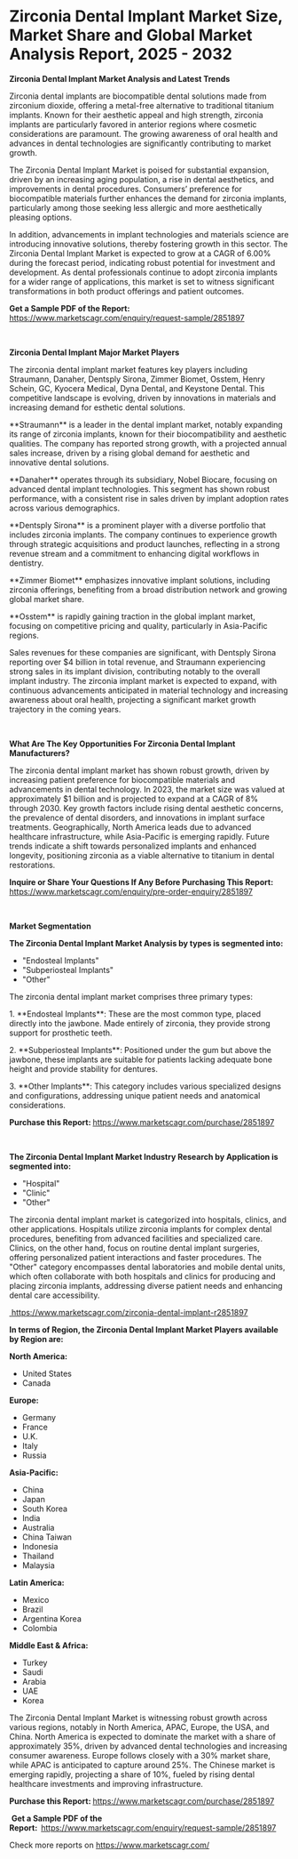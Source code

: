 <p><h1>Zirconia Dental Implant Market Size, Market Share and Global Market Analysis Report, 2025 - 2032</h1></p><p><strong>Zirconia Dental Implant Market Analysis and Latest Trends</strong></p>
<p><p>Zirconia dental implants are biocompatible dental solutions made from zirconium dioxide, offering a metal-free alternative to traditional titanium implants. Known for their aesthetic appeal and high strength, zirconia implants are particularly favored in anterior regions where cosmetic considerations are paramount. The growing awareness of oral health and advances in dental technologies are significantly contributing to market growth. </p><p>The Zirconia Dental Implant Market is poised for substantial expansion, driven by an increasing aging population, a rise in dental aesthetics, and improvements in dental procedures. Consumers’ preference for biocompatible materials further enhances the demand for zirconia implants, particularly among those seeking less allergic and more aesthetically pleasing options. </p><p>In addition, advancements in implant technologies and materials science are introducing innovative solutions, thereby fostering growth in this sector. The Zirconia Dental Implant Market is expected to grow at a CAGR of 6.00% during the forecast period, indicating robust potential for investment and development. As dental professionals continue to adopt zirconia implants for a wider range of applications, this market is set to witness significant transformations in both product offerings and patient outcomes.</p></p>
<p><strong>Get a Sample PDF of the Report:&nbsp;</strong> <a href="https://www.marketscagr.com/enquiry/request-sample/2851897?utm_campaign=2453&utm_medium=2&utm_source=Github&utm_content=ia&utm_term=11032025&utm_id=zirconia-dental-implant">https://www.marketscagr.com/enquiry/request-sample/2851897</a></p>
<p>&nbsp;</p>
<p><strong>Zirconia Dental Implant Major Market Players</strong></p>
<p><p>The zirconia dental implant market features key players including Straumann, Danaher, Dentsply Sirona, Zimmer Biomet, Osstem, Henry Schein, GC, Kyocera Medical, Dyna Dental, and Keystone Dental. This competitive landscape is evolving, driven by innovations in materials and increasing demand for esthetic dental solutions.</p><p>**Straumann** is a leader in the dental implant market, notably expanding its range of zirconia implants, known for their biocompatibility and aesthetic qualities. The company has reported strong growth, with a projected annual sales increase, driven by a rising global demand for aesthetic and innovative dental solutions.</p><p>**Danaher** operates through its subsidiary, Nobel Biocare, focusing on advanced dental implant technologies. This segment has shown robust performance, with a consistent rise in sales driven by implant adoption rates across various demographics.</p><p>**Dentsply Sirona** is a prominent player with a diverse portfolio that includes zirconia implants. The company continues to experience growth through strategic acquisitions and product launches, reflecting in a strong revenue stream and a commitment to enhancing digital workflows in dentistry.</p><p>**Zimmer Biomet** emphasizes innovative implant solutions, including zirconia offerings, benefiting from a broad distribution network and growing global market share. </p><p>**Osstem** is rapidly gaining traction in the global implant market, focusing on competitive pricing and quality, particularly in Asia-Pacific regions.</p><p>Sales revenues for these companies are significant, with Dentsply Sirona reporting over $4 billion in total revenue, and Straumann experiencing strong sales in its implant division, contributing notably to the overall implant industry. The zirconia implant market is expected to expand, with continuous advancements anticipated in material technology and increasing awareness about oral health, projecting a significant market growth trajectory in the coming years.</p></p>
<p>&nbsp;</p>
<p><strong>What Are The Key Opportunities For Zirconia Dental Implant Manufacturers?</strong></p>
<p><p>The zirconia dental implant market has shown robust growth, driven by increasing patient preference for biocompatible materials and advancements in dental technology. In 2023, the market size was valued at approximately $1 billion and is projected to expand at a CAGR of 8% through 2030. Key growth factors include rising dental aesthetic concerns, the prevalence of dental disorders, and innovations in implant surface treatments. Geographically, North America leads due to advanced healthcare infrastructure, while Asia-Pacific is emerging rapidly. Future trends indicate a shift towards personalized implants and enhanced longevity, positioning zirconia as a viable alternative to titanium in dental restorations.</p></p>
<p><strong>Inquire or Share Your Questions If Any Before Purchasing This Report:</strong> <a href="https://www.marketscagr.com/enquiry/pre-order-enquiry/2851897?utm_campaign=2453&utm_medium=2&utm_source=Github&utm_content=ia&utm_term=11032025&utm_id=zirconia-dental-implant">https://www.marketscagr.com/enquiry/pre-order-enquiry/2851897</a></p>
<p>&nbsp;</p>
<p><strong>Market Segmentation</strong></p>
<p><strong>The Zirconia Dental Implant Market Analysis by types is segmented into:</strong></p>
<p><ul><li>"Endosteal Implants"</li><li>"Subperiosteal Implants"</li><li>"Other"</li></ul></p>
<p><p>The zirconia dental implant market comprises three primary types: </p><p>1. **Endosteal Implants**: These are the most common type, placed directly into the jawbone. Made entirely of zirconia, they provide strong support for prosthetic teeth.</p><p>  </p><p>2. **Subperiosteal Implants**: Positioned under the gum but above the jawbone, these implants are suitable for patients lacking adequate bone height and provide stability for dentures.</p><p>3. **Other Implants**: This category includes various specialized designs and configurations, addressing unique patient needs and anatomical considerations.</p></p>
<p><strong>Purchase this Report:&nbsp;</strong><a href="https://www.marketscagr.com/purchase/2851897?utm_campaign=2453&utm_medium=2&utm_source=Github&utm_content=ia&utm_term=11032025&utm_id=zirconia-dental-implant">https://www.marketscagr.com/purchase/2851897</a></p>
<p>&nbsp;</p>
<p><strong>The Zirconia Dental Implant Market Industry Research by Application is segmented into:</strong></p>
<p><ul><li>"Hospital"</li><li>"Clinic"</li><li>"Other"</li></ul></p>
<p><p>The zirconia dental implant market is categorized into hospitals, clinics, and other applications. Hospitals utilize zirconia implants for complex dental procedures, benefiting from advanced facilities and specialized care. Clinics, on the other hand, focus on routine dental implant surgeries, offering personalized patient interactions and faster procedures. The "Other" category encompasses dental laboratories and mobile dental units, which often collaborate with both hospitals and clinics for producing and placing zirconia implants, addressing diverse patient needs and enhancing dental care accessibility.</p></p>
<p><a href="https://www.marketscagr.com/zirconia-dental-implant-r2851897?utm_campaign=2453&utm_medium=2&utm_source=Github&utm_content=ia&utm_term=11032025&utm_id=zirconia-dental-implant">&nbsp;https://www.marketscagr.com/zirconia-dental-implant-r2851897</a></p>
<p><strong>In terms of Region, the Zirconia Dental Implant Market Players available by Region are:</strong></p>
<p>
    <p> <strong> North America: </strong>
        <ul>
            <li>United States</li>
            <li>Canada</li>
        </ul>
        </p> 
    <p> <strong> Europe: </strong>
        <ul>
            <li>Germany</li>
            <li>France</li>
            <li>U.K.</li>
            <li>Italy</li>
            <li>Russia</li>
        </ul>
        </p> 
    <p> <strong> Asia-Pacific: </strong>
        <ul>
            <li>China</li>
            <li>Japan</li>
            <li>South Korea</li>
            <li>India</li>
            <li>Australia</li>
            <li>China Taiwan</li>
            <li>Indonesia</li>
            <li>Thailand</li>
            <li>Malaysia</li>
        </ul>
        </p> 
    <p> <strong> Latin America: </strong>
        <ul>
            <li>Mexico</li>
            <li>Brazil</li>
            <li>Argentina Korea</li>
            <li>Colombia</li>
        </ul>
        </p> 
    <p> <strong> Middle East & Africa: </strong>
        <ul>
            <li>Turkey</li>
            <li>Saudi</li>
            <li>Arabia</li>
            <li>UAE</li>
            <li>Korea</li>
        </ul>
    </p>
    </p>
<p><p>The Zirconia Dental Implant Market is witnessing robust growth across various regions, notably in North America, APAC, Europe, the USA, and China. North America is expected to dominate the market with a share of approximately 35%, driven by advanced dental technologies and increasing consumer awareness. Europe follows closely with a 30% market share, while APAC is anticipated to capture around 25%. The Chinese market is emerging rapidly, projecting a share of 10%, fueled by rising dental healthcare investments and improving infrastructure.</p></p>
<p><strong>Purchase this Report: </strong><a href="https://www.marketscagr.com/purchase/2851897?utm_campaign=2453&utm_medium=2&utm_source=Github&utm_content=ia&utm_term=11032025&utm_id=zirconia-dental-implant">https://www.marketscagr.com/purchase/2851897</a></p>
<p>&nbsp;<strong>Get a Sample PDF of the Report:&nbsp;&nbsp;</strong><a href="https://www.marketscagr.com/enquiry/request-sample/2851897?utm_campaign=2453&utm_medium=2&utm_source=Github&utm_content=ia&utm_term=11032025&utm_id=zirconia-dental-implant">https://www.marketscagr.com/enquiry/request-sample/2851897</a></p>
<p><strong></strong></p>
<p>Check more reports on <a href="https://www.marketscagr.com/?utm_campaign=2453&utm_medium=2&utm_source=Github&utm_content=ia&utm_term=11032025&utm_id=zirconia-dental-implant">https://www.marketscagr.com/</a></p>